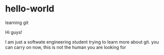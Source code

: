 # hello-world
learning git

Hi guys!

I am just a softwate engineering student trying to learn more about git. you can carry on now, this is not the human you are looking for
